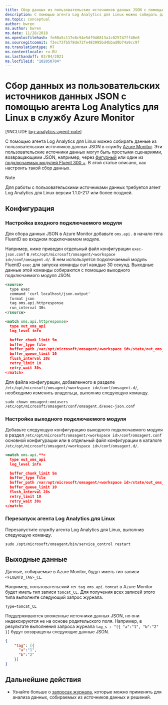 ```yaml
---
title: Сбор данных из пользовательских источников данных JSON с помощью агента Log Analytics для Linux в службу Azure Monitor
description: С помощью агента Log Analytics для Linux можно собирать данные из пользовательских источников данных JSON в службу Azure Monitor.  В качестве такого пользовательского источника данных может использоваться простой сценарий, возвращающий результат в формате JSON, например curl, или один из более чем 300 подключаемых модулей FluentD. В этой статье описано, как настроить такой сбор данных.
ms.topic: conceptual
author: bwren
ms.author: bwren
ms.date: 11/28/2018
ms.openlocfilehash: fe80a5c117e8c94e5df946813a1c025747ff40e8
ms.sourcegitcommit: f3ec73fb5f8de72fe483995bd4bbad9b74a9cc9f
ms.translationtype: MT
ms.contentlocale: ru-RU
ms.lasthandoff: 03/04/2021
ms.locfileid: "102050704"
---
```

# <a name="collecting-custom-json-data-sources-with-the-log-analytics-agent-for-linux-in-azure-monitor"></a>Сбор данных из пользовательских источников данных JSON с помощью агента Log Analytics для Linux в службу Azure Monitor
[!INCLUDE [log-analytics-agent-note](../../../includes/log-analytics-agent-note.md)]

С помощью агента Log Analytics для Linux можно собирать данные из пользовательских источников данных JSON в службу [Azure Monitor](../data-platform.md).  Эти пользовательские источники данных могут быть простыми сценариями, возвращающими JSON, например, через [фигурный](https://curl.haxx.se/) или один из [подключаемых модулей Fluent 300 +](https://www.fluentd.org/plugins/all). В этой статье описано, как настроить такой сбор данных.


> [!NOTE]
> Для работы с пользовательскими источниками данных требуется агент Log Analytics для Linux версии 1.1.0-217 или более поздней.

## <a name="configuration"></a>Конфигурация

### <a name="configure-input-plugin"></a>Настройка входного подключаемого модуля

Для сбора данных JSON в Azure Monitor добавьте `oms.api.` в начало тега FluentD во входном подключаемом модуле.

Например, ниже приведен отдельный файл конфигурации `exec-json.conf` в `/etc/opt/microsoft/omsagent/<workspace id>/conf/omsagent.d/`.  В нем используется подключаемый модуль FluentD `exec` для запуска команды curl каждые 30 секунд.  Выходные данные этой команды собираются с помощью выходного подключаемого модуля JSON.

```xml
<source>
  type exec
  command 'curl localhost/json.output'
  format json
  tag oms.api.httpresponse
  run_interval 30s
</source>

<match oms.api.httpresponse>
  type out_oms_api
  log_level info

  buffer_chunk_limit 5m
  buffer_type file
  buffer_path /var/opt/microsoft/omsagent/<workspace id>/state/out_oms_api_httpresponse*.buffer
  buffer_queue_limit 10
  flush_interval 20s
  retry_limit 10
  retry_wait 30s
</match>
```

Для файла конфигурации, добавленного в разделе `/etc/opt/microsoft/omsagent/<workspace id>/conf/omsagent.d/`, необходимо изменить владельца, выполнив следующую команду.

`sudo chown omsagent:omiusers /etc/opt/microsoft/omsagent/conf/omsagent.d/exec-json.conf`

### <a name="configure-output-plugin"></a>Настройка выходного подключаемого модуля 
Добавьте следующую конфигурацию выходного подключаемого модуля в раздел `/etc/opt/microsoft/omsagent/<workspace id>/conf/omsagent.conf` основной конфигурации или в отдельный файл конфигурации в каталоге `/etc/opt/microsoft/omsagent/<workspace id>/conf/omsagent.d/`.

```xml
<match oms.api.**>
  type out_oms_api
  log_level info

  buffer_chunk_limit 5m
  buffer_type file
  buffer_path /var/opt/microsoft/omsagent/<workspace id>/state/out_oms_api*.buffer
  buffer_queue_limit 10
  flush_interval 20s
  retry_limit 10
  retry_wait 30s
</match>
```

### <a name="restart-log-analytics-agent-for-linux"></a>Перезапуск агента Log Analytics для Linux
Перезапустите службу агента Log Analytics для Linux, выполнив следующую команду.

```console
sudo /opt/microsoft/omsagent/bin/service_control restart 
```

## <a name="output"></a>Выходные данные
Данные, собираемые в Azure Monitor, будут иметь тип записи `<FLUENTD_TAG>_CL`.

Например, пользовательский тег `tag oms.api.tomcat` в Azure Monitor будет иметь тип записи `tomcat_CL`.  Для получения всех записей этого типа выполните следующий запрос журнала.

```console
Type=tomcat_CL
```

Поддерживаются вложенные источники данных JSON, но они индексируются не на основе родительского поля. Например, в результате выполнения запроса журнала `tag_s : "[{ "a":"1", "b":"2" }]` будут возвращены следующие данные JSON.

```json
{
    "tag": [{
      "a":"1",
      "b":"2"
    }]
}
```


## <a name="next-steps"></a>Дальнейшие действия
* Узнайте больше о [запросах журнала](../logs/log-query-overview.md), которые можно применять для анализа данных, собираемых из источников данных и решений.